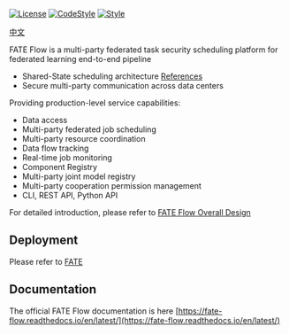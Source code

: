[![License](https://img.shields.io/badge/License-Apache%202.0-blue.svg)](https://opensource.org/licenses/Apache-2.0) [![CodeStyle](https://img.shields.io/badge/Check%20Style-Google-brightgreen)](https://checkstyle.sourceforge.io/google_style.html) [![Style](https://img.shields.io/badge/Check%20Style-Black-black)](https://checkstyle.sourceforge.io/google_style.html)

[中文](./README.zh.md)

FATE Flow is a multi-party federated task security scheduling platform for federated learning end-to-end pipeline

- Shared-State scheduling architecture [References](https://storage.googleapis.com/pub-tools-public-publication-data/pdf/41684.pdf)
- Secure multi-party communication across data centers

Providing production-level service capabilities:

- Data access
- Multi-party federated job scheduling
- Multi-party resource coordination
- Data flow tracking
- Real-time job monitoring
- Component Registry
- Multi-party joint model registry
- Multi-party cooperation permission management
- CLI, REST API, Python API

For detailed introduction, please refer to [FATE Flow Overall Design](https://fate-flow.readthedocs.io/zh/develop-1.7.0/zh/fate_flow/)

## Deployment

Please refer to [FATE](https://github.com/FederatedAI/FATE)

## Documentation

The official FATE Flow documentation is here [https://fate-flow.readthedocs.io/en/latest/](https://fate-flow.readthedocs.io/en/latest/)
